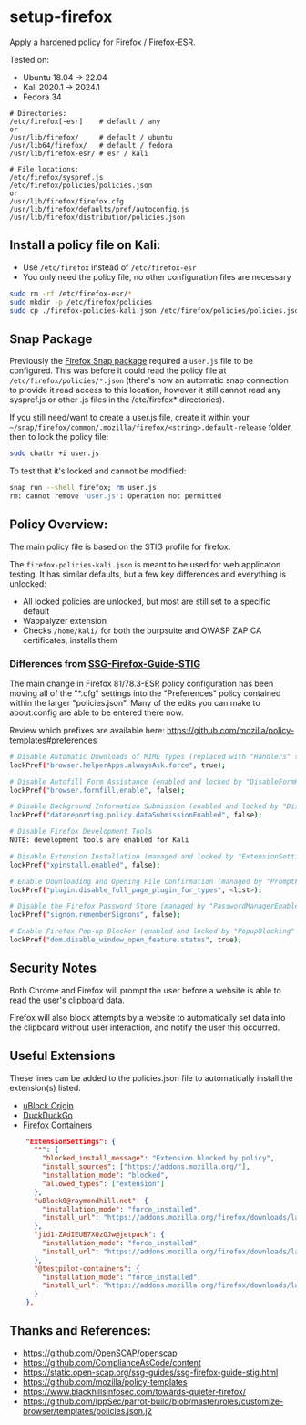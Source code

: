 
# setup-firefox

Apply a hardened policy for Firefox / Firefox-ESR.

Tested on:

* Ubuntu 18.04 -> 22.04
* Kali 2020.1 -> 2024.1
* Fedora 34

```
# Directories:
/etc/firefox[-esr]    # default / any
or
/usr/lib/firefox/     # default / ubuntu
/usr/lib64/firefox/   # default / fedora
/usr/lib/firefox-esr/ # esr / kali

# File locations:
/etc/firefox/syspref.js
/etc/firefox/policies/policies.json
or
/usr/lib/firefox/firefox.cfg
/usr/lib/firefox/defaults/pref/autoconfig.js
/usr/lib/firefox/distribution/policies.json
```

## Install a policy file on Kali:

- Use `/etc/firefox` instead of `/etc/firefox-esr`
- You only need the policy file, no other configuration files are necessary

```bash
sudo rm -rf /etc/firefox-esr/*
sudo mkdir -p /etc/firefox/policies
sudo cp ./firefox-policies-kali.json /etc/firefox/policies/policies.json
```

## Snap Package

Previously the [Firefox Snap package](https://snapcraft.io/firefox) required a `user.js` file to be configured. This was before it could read the policy file at `/etc/firefox/policies/*.json` (there's now an automatic snap connection to provide it read access to this location, however it still cannot read any syspref.js or other .js files in the /etc/firefox* directories).

If you still need/want to create a user.js file, create it within your `~/snap/firefox/common/.mozilla/firefox/<string>.default-release` folder, then to lock the policy file:
```bash
sudo chattr +i user.js
```
To test that it's locked and cannot be modified:
```bash
snap run --shell firefox; rm user.js
rm: cannot remove 'user.js': Operation not permitted
```

## Policy Overview:

The main policy file is based on the STIG profile for firefox.

The `firefox-policies-kali.json` is meant to be used for web applicaton testing. It has similar defaults, but a few key differences and everything is unlocked:

- All locked policies are unlocked, but most are still set to a specific default
- Wappalyzer extension
- Checks `/home/kali/` for both the burpsuite and OWASP ZAP CA certificates, installs them

### Differences from [SSG-Firefox-Guide-STIG](https://static.open-scap.org/ssg-guides/ssg-firefox-guide-stig.html)

The main change in Firefox 81/78.3-ESR policy configuration has been moving all of the "*.cfg" settings into the "Preferences" policy contained within the larger "policies.json". Many of the edits you can make to about:config are able to be entered there now. 

Review which prefixes are available here: https://github.com/mozilla/policy-templates#preferences

```bash
# Disable Automatic Downloads of MIME Types (replaced with "Handlers" since v78/v78-ESR, https://github.com/mozilla/policy-templates#handlers)
lockPref("browser.helperApps.alwaysAsk.force", true);

# Disable Autofill Form Assistance (enabled and locked by "DisableFormHistory" since v60/v60-ESR, https://github.com/mozilla/policy-templates#disableformhistory)
lockPref("browser.formfill.enable", false);

# Disable Background Information Submission (enabled and locked by "DisableTelemetry" since v60/v60-ESR, https://github.com/mozilla/policy-templates#disabletelemetry)
lockPref("datareporting.policy.dataSubmissionEnabled", false);

# Disable Firefox Development Tools
NOTE: development tools are enabled for Kali

# Disable Extension Installation (managed and locked by "ExtensionSettings" since v69/v68.1-ESR to allow approved extensions and block all others, https://github.com/mozilla/policy-templates#extensionsettings)
lockPref("xpinstall.enabled", false);

# Enable Downloading and Opening File Confirmation (managed by "PromptForDownloadLocation", https://github.com/mozilla/policy-templates#promptfordownloadlocation
lockPref("plugin.disable_full_page_plugin_for_types", <list>);

# Disable the Firefox Password Store (managed by "PasswordManagerEnabled", https://github.com/mozilla/policy-templates#passwordmanagerenabled
lockPref("signon.rememberSignons", false);

# Enable Firefox Pop-up Blocker (enabled and locked by "PopupBlocking" since v60/v60-ESR, https://github.com/mozilla/policy-templates#popupblocking
lockPref("dom.disable_window_open_feature.status", true);
```

## Security Notes

Both Chrome and Firefox will prompt the user before a website is able to read the user's clipboard data.

Firefox will also block attempts by a website to automatically set data into the clipboard without user interaction, and notify the user this occurred.


## Useful Extensions

These lines can be added to the policies.json file to automatically install the extension(s) listed.

- [uBlock Origin](https://github.com/gorhill/uBlock)
- [DuckDuckGo](https://github.com/duckduckgo/duckduckgo-privacy-extension)
- [Firefox Containers](https://github.com/mozilla/multi-account-containers/#readme)

```json
    "ExtensionSettings": {
      "*": {
        "blocked_install_message": "Extension blocked by policy",
        "install_sources": ["https://addons.mozilla.org/"],
        "installation_mode": "blocked",
        "allowed_types": ["extension"]
      },
      "uBlock0@raymondhill.net": {
        "installation_mode": "force_installed",
        "install_url": "https://addons.mozilla.org/firefox/downloads/latest/ublock-origin/latest.xpi"
      },
      "jid1-ZAdIEUB7XOzOJw@jetpack": {
        "installation_mode": "force_installed",
        "install_url": "https://addons.mozilla.org/firefox/downloads/latest/duckduckgo-for-firefox/latest.xpi"
      },
      "@testpilot-containers": {
        "installation_mode": "force_installed",
        "install_url": "https://addons.mozilla.org/firefox/downloads/latest/multi-account-containers/latest.xpi"
      }
    },
```

## Thanks and References:

* https://github.com/OpenSCAP/openscap
* https://github.com/ComplianceAsCode/content
* https://static.open-scap.org/ssg-guides/ssg-firefox-guide-stig.html
* https://github.com/mozilla/policy-templates
* https://www.blackhillsinfosec.com/towards-quieter-firefox/
* https://github.com/IppSec/parrot-build/blob/master/roles/customize-browser/templates/policies.json.j2
